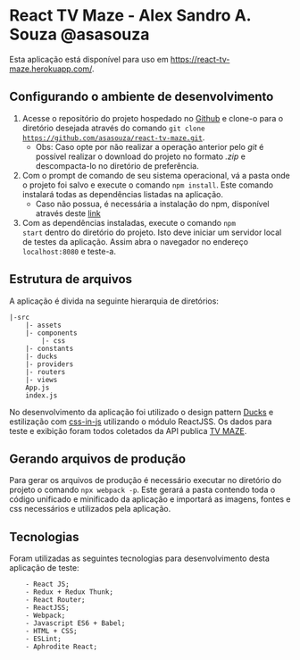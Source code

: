 # React TV Maze - Alex Sandro A. Souza @asasouza
Esta aplicação está disponível para uso em https://react-tv-maze.herokuapp.com/.

## Configurando o ambiente de desenvolvimento
1. Acesse o repositório do projeto hospedado no <a href='https://github.com/asasouza/react-tv-maze'>Github</a> e clone-o para o diretório desejada através do comando <code>git clone https://github.com/asasouza/react-tv-maze.git</code>.
	- Obs: Caso opte por não realizar a operação anterior pelo <i>git</i> é possível realizar o download do projeto no formato <i>.zip</i> e descompacta-lo no diretório de preferência.
2. Com o prompt de comando de seu sistema operacional, vá a pasta onde o projeto foi salvo e execute o comando <code>npm install</code>. Este comando instalará todas as dependências listadas na aplicação.
	- Caso não possua, é necessária a instalação do npm, disponível através deste <a href="https://www.npmjs.com/get-npm">link</a>
3. Com as dependências instaladas, execute o comando <code>npm start</code> dentro do diretório do projeto. Isto deve iniciar um servidor local de testes da aplicação. Assim abra o navegador no endereço <code>localhost:8080</code> e teste-a.

## Estrutura de arquivos
A aplicação é divida na seguinte hierarquia de diretórios:

	|-src
		|- assets
		|- components
			|- css
		|- constants
		|- ducks
		|- providers
		|- routers
		|- views
		App.js
		index.js

No desenvolvimento da aplicação foi utilizado o design pattern <a href="https://github.com/erikras/ducks-modular-redux">Ducks</a> e estilização com <a href='https://cssinjs.org/'>css-in-js</a> utilizando o módulo ReactJSS. 
Os dados para teste e exibição foram todos coletados da API publica <a href="https://www.tvmaze.com/api">TV MAZE</a>.

## Gerando arquivos de produção
Para gerar os arquivos de produção é necessário executar no diretório do projeto o comando <code>npx webpack -p</code>. Este gerará a pasta contendo toda o código unificado e minificado da aplicação e importará as imagens, fontes e css necessários e utilizados pela aplicação.

## Tecnologias
Foram utilizadas as seguintes tecnologias para desenvolvimento desta aplicação de teste:

		- React JS;
		- Redux + Redux Thunk;
		- React Router;
		- ReactJSS;
		- Webpack;
		- Javascript ES6 + Babel;
		- HTML + CSS;
		- ESLint;
		- Aphrodite React;
